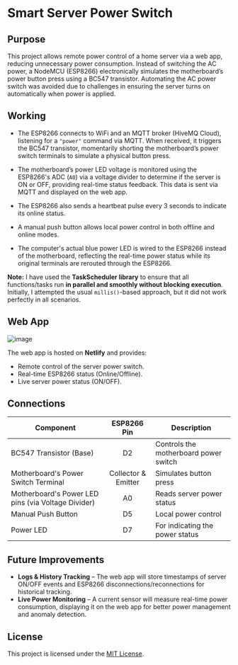 # Smart Server Power Switch    

## Purpose  
This project allows remote power control of a home server via a web app, reducing unnecessary power consumption. Instead of switching the AC power, a NodeMCU (ESP8266) electronically simulates the motherboard’s power button press using a BC547 transistor. Automating the AC power switch was avoided due to challenges in ensuring the server turns on automatically when power is applied.  

## Working  
- The ESP8266 connects to WiFi and an MQTT broker (HiveMQ Cloud), listening for a `"power"` command via MQTT. When received, it triggers the BC547 transistor, momentarily shorting the motherboard’s power switch terminals to simulate a physical button press.  

- The motherboard’s power LED voltage is monitored using the ESP8266's ADC (`A0`) via a voltage divider to determine if the server is ON or OFF, providing real-time status feedback. This data is sent via MQTT and displayed on the web app. 

- The ESP8266 also sends a heartbeat pulse every 3 seconds to indicate its online status.  

- A manual push button allows local power control in both offline and online modes. 

- The computer's actual blue power LED is wired to the ESP8266 instead of the motherboard, reflecting the real-time power status while its original terminals are rerouted through the ESP8266.

**Note:** I have used the **TaskScheduler library** to ensure that all functions/tasks run **in parallel and smoothly without blocking execution**. Initially, I attempted the usual `millis()`-based approach, but it did not work perfectly in all scenarios.

## Web App
![image](https://github.com/user-attachments/assets/1d7db221-c1a7-46a8-b298-f2fbaee00639)

The web app is hosted on **Netlify** and provides:  
- Remote control of the server power switch.  
- Real-time ESP8266 status (Online/Offline).  
- Live server power status (ON/OFF).  

## Connections  
| Component                                          | ESP8266 Pin         | Description                                   |  
|----------------------------------------------------|:-------------------:|-----------------------------------------------|  
| BC547 Transistor (Base)                            | D2                  | Controls the motherboard power switch         |  
| Motherboard's Power Switch Terminal                | Collector & Emitter | Simulates button press                        |  
| Motherboard's Power LED pins (via Voltage Divider) | A0                  | Reads server power status                     |  
| Manual Push Button                                 | D5                  | Local power control                           |  
| Power LED                                          | D7                  | For indicating the power status               |

## Future Improvements  
- **Logs & History Tracking** – The web app will store timestamps of server ON/OFF events and ESP8266 disconnections/reconnections for historical tracking.  
- **Live Power Monitoring** – A current sensor will measure real-time power consumption, displaying it on the web app for better power management and anomaly detection.  

## License  
This project is licensed under the [MIT License](LICENSE).
